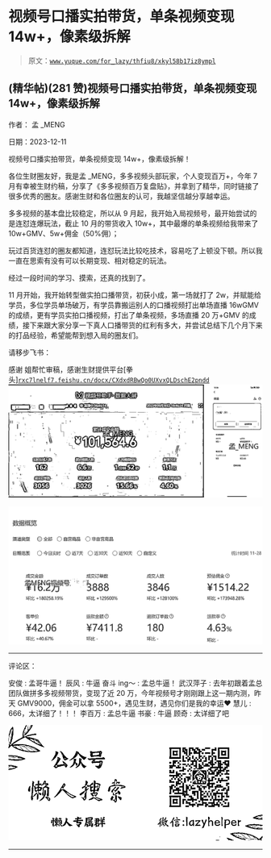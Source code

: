 # 视频号口播实拍带货，单条视频变现 14w+，像素级拆解

> 原文：[`www.yuque.com/for_lazy/thfiu8/xkyl58b17iz8ympl`](https://www.yuque.com/for_lazy/thfiu8/xkyl58b17iz8ympl)

## (精华帖)(281 赞)视频号口播实拍带货，单条视频变现 14w+，像素级拆解

作者： 孟 _MENG

日期：2023-12-11

视频号口播实拍带货，单条视频变现 14w+，像素级拆解！

各位生财圈友好，我是孟 _MENG，多多视频头部玩家，个人变现百万+，今年 7 月有幸被生财约稿，分享了《多多视频百万复盘贴》，并拿到了精华，同时链接了很多优秀的圈友。感谢生财和各位圈友的认可，我越坚信越分享越幸运。

多多视频的基本盘比较稳定，所以从 9 月起，我开始入局视频号，最开始尝试的是连怼连爆玩法，截止 10 月的带货收入 10w+，其中最爆的单条视频给我带来了 10w+GMV、5w+佣金（50%佣）；

玩过百货连怼的圈友都知道，连怼玩法比较吃技术，容易吃了上顿没下顿。所以我一直在思索有没有可以长期变现、相对稳定的玩法。

经过一段时间的学习、摸索，还真的找到了。

11 月开始，我开始转型做实拍口播带货，初获小成，第一场就打了 2w，并赋能给学员，多位学员单场破万，有学员靠搬运别人的口播视频打出单场直播 16wGMV 的成绩，更有学员实拍口播视频，打出了单条视频，多场直播 20 万+GMV 的成绩，接下来跟大家分享一下真人口播带货的红利有多大，并尝试总结下几个月下来的打品经验，希望能帮到想入局的圈友们。

请移步飞书：

感谢 姐帮忙审稿，感谢生财提供平台[拳头][`rxc7lnelf7.feishu.cn/docx/CXdxdRBwQo0UXvxQLDschE2pndd`](https://rxc7lnelf7.feishu.cn/docx/CXdxdRBwQo0UXvxQLDschE2pndd)![](img/e9a0f14da838b7e67bb7f9aa62c405ce.png)

![](img/de990ce5f77c655bba04e5d24c588866.png)

* * *

评论区：

安俊 : 孟哥牛逼！
辰风 : 牛逼
奋斗 ing～ : 孟总牛逼！
武汉萍子 : 去年初跟着孟总团队做拼多多视频带货，变现了近 20 万，今年视频号才刚刚跟上这一期内测，昨天 GMV9000，佣金可以拿 5500+，遇见生财，遇见你们是我的幸运❤️
慧儿 : 666，太详细了！！！
李百万 : 孟总牛逼
书豪 : 牛逼
顾奇 : 太详细了吧

![](img/21de372a77ea1f441c613f7316831ae1.png)

* * *